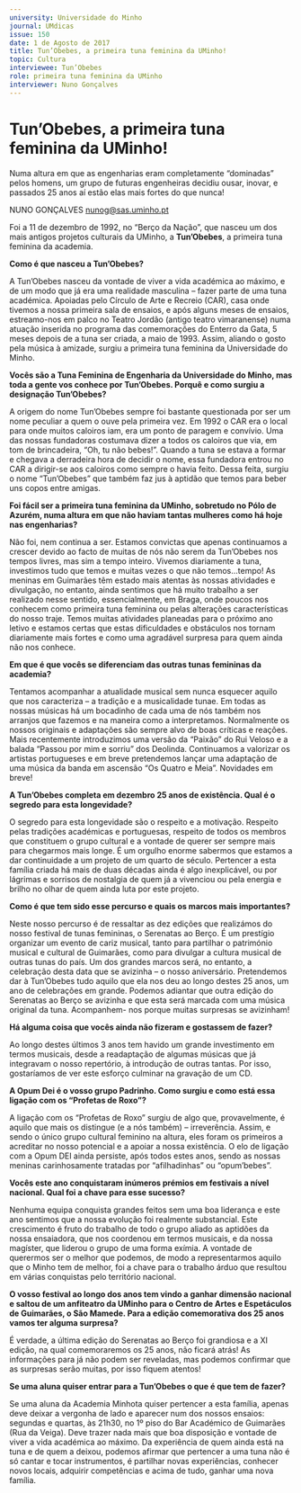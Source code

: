 ```yaml
---
university: Universidade do Minho
journal: UMdicas
issue: 150
date: 1 de Agosto de 2017
title: Tun’Obebes, a primeira tuna feminina da UMinho!
topic: Cultura
interviewee: Tun’Obebes
role: primeira tuna feminina da UMinho
interviewer: Nuno Gonçalves
---
```



# Tun’Obebes, a primeira tuna feminina da UMinho!

Numa altura em que as engenharias eram completamente “dominadas” pelos homens, um grupo de futuras engenheiras decidiu ousar, inovar, e passados 25 anos aí estão elas mais fortes do que nunca!

NUNO GONÇALVES
nunog@sas.uminho.pt


Foi a 11 de dezembro de 1992, no “Berço da Nação”, que nasceu um dos mais antigos projetos culturais da UMinho, a **Tun’Obebes**, a primeira tuna feminina da academia.


**Como é que nasceu a Tun’Obebes?**

A Tun’Obebes nasceu da vontade de viver a vida académica ao máximo, e de um modo que já era uma realidade masculina – fazer parte de uma tuna académica.
Apoiadas pelo Círculo de Arte e Recreio (CAR), casa onde tivemos a nossa primeira sala de ensaios, e após alguns meses de ensaios, estreamo-nos em palco no Teatro Jordão (antigo teatro vimaranense) numa atuação inserida no programa das comemorações do Enterro da Gata, 5 meses depois de a tuna ser criada, a maio de 1993. Assim, aliando o gosto pela música à amizade, surgiu a primeira tuna feminina da Universidade do Minho.


**Vocês são a Tuna Feminina de Engenharia da Universidade do Minho, mas toda a gente vos conhece por Tun’Obebes. Porquê e como surgiu a designação Tun’Obebes?**

A origem do nome Tun’Obebes sempre foi bastante questionada por ser um nome peculiar a quem o ouve pela primeira vez. Em 1992 o CAR era o local para onde muitos caloiros iam, era um ponto de paragem e convívio. Uma das nossas fundadoras costumava dizer a todos os caloiros que via, em tom de brincadeira, “Oh, tu não bebes!”. Quando a tuna se estava a formar e chegava a derradeira hora de decidir o nome, essa fundadora entrou no CAR a dirigir-se aos caloiros como sempre o havia feito. Dessa feita, surgiu o nome “Tun’Obebes” que também faz jus à aptidão que temos para beber uns copos entre amigas.


**Foi fácil ser a primeira tuna feminina da UMinho, sobretudo no Pólo de Azurém, numa altura em que não haviam tantas mulheres como há hoje nas engenharias?**

Não foi, nem continua a ser.
Estamos convictas que apenas continuamos a crescer devido ao facto de muitas de nós não serem da Tun’Obebes nos tempos livres, mas sim a tempo inteiro. Vivemos diariamente a tuna, investimos tudo que temos e muitas vezes o que não temos…tempo! As meninas em Guimarães têm estado mais atentas às nossas atividades e divulgação, no entanto, ainda sentimos que há muito trabalho a ser realizado nesse sentido, essencialmente, em Braga, onde poucos nos conhecem como primeira tuna feminina ou pelas alterações características do nosso traje. Temos muitas atividades planeadas para o próximo ano letivo e estamos certas que estas dificuldades e obstáculos nos tornam diariamente mais fortes e como uma agradável surpresa para quem ainda não nos conhece.


**Em que é que vocês se diferenciam das outras tunas femininas da academia?**

Tentamos acompanhar a atualidade musical sem nunca esquecer aquilo que nos caracteriza – a tradição e a musicalidade tunae.
Em todas as nossas músicas há um bocadinho de cada uma de nós também nos arranjos que fazemos e na maneira como a interpretamos. Normalmente os nossos originais e adaptações são sempre alvo de boas críticas e reações. Mais recentemente introduzimos uma versão da “Paixão” do Rui Veloso e a balada “Passou por mim e sorriu” dos Deolinda. Continuamos a valorizar os artistas portugueses e em breve pretendemos lançar uma adaptação de uma música da banda em ascensão “Os Quatro e Meia”. Novidades em breve!


**A Tun’Obebes completa em dezembro 25 anos de existência. Qual é o segredo para esta longevidade?**

O segredo para esta longevidade são o respeito e a motivação. Respeito pelas tradições académicas e portuguesas, respeito de todos os membros que constituem o grupo cultural e a vontade de querer ser sempre mais para chegarmos mais longe. É um orgulho enorme sabermos que estamos a dar continuidade a um projeto de um quarto de século. Pertencer a esta família criada há mais de duas décadas ainda é algo inexplicável, ou por lágrimas e sorrisos de nostalgia de quem já a vivenciou ou pela energia e brilho no olhar de quem ainda luta por este projeto.


**Como é que tem sido esse percurso e quais os marcos mais importantes?**

Neste nosso percurso é de ressaltar as dez edições que realizámos do nosso festival de tunas femininas, o Serenatas ao Berço. É um prestígio organizar um evento de cariz musical, tanto para partilhar o património musical e cultural de Guimarães, como para divulgar a cultura musical de outras tunas do país. Um dos grandes marcos será, no entanto, a celebração desta data que se avizinha – o nosso aniversário.
Pretendemos dar à Tun’Obebes tudo aquilo que ela nos deu ao longo destes 25 anos, um ano de celebrações em grande. Podemos adiantar que outra edição do Serenatas ao Berço se avizinha e que esta será marcada com uma música original da tuna. Acompanhem- nos porque muitas surpresas se avizinham!


**Há alguma coisa que vocês ainda não fizeram e gostassem de fazer?**

Ao longo destes últimos 3 anos tem havido um grande investimento em termos musicais, desde a readaptação de algumas músicas que já integravam o nosso repertório, à introdução de outras tantas. Por isso, gostaríamos de ver este esforço culminar na gravação de um CD.


**A Opum Dei é o vosso grupo Padrinho. Como surgiu e como está essa ligação com os “Profetas de Roxo”?**

A ligação com os “Profetas de Roxo” surgiu de algo que, provavelmente, é aquilo que mais os distingue (e a nós também) – irreverência. Assim, e sendo o único grupo cultural feminino na altura, eles foram os primeiros a acreditar no nosso potencial e a apoiar a nossa existência. O elo de ligação com a Opum DEI ainda persiste, após todos estes anos, sendo as nossas meninas carinhosamente tratadas por “afilhadinhas” ou “opum’bebes”.


**Vocês este ano conquistaram inúmeros prémios em festivais a nível nacional. Qual foi a chave para esse sucesso?**

Nenhuma equipa conquista grandes feitos sem uma boa liderança e este ano sentimos que a nossa evolução foi realmente substancial. Este crescimento é fruto do trabalho de todo o grupo aliado as aptidões da nossa ensaiadora, que nos coordenou em termos musicais, e da nossa magíster, que liderou o grupo de uma forma exímia. A vontade de querermos ser o melhor que podemos, de modo a representarmos aquilo que o Minho tem de melhor, foi a chave para o trabalho árduo que resultou em várias conquistas pelo território nacional.


**O vosso festival ao longo dos anos tem vindo a ganhar dimensão nacional e saltou de um anfiteatro da UMinho para o Centro de Artes e Espetáculos de Guimarães, o São Mamede. Para a edição comemorativa dos 25 anos vamos ter alguma surpresa?**

É verdade, a última edição do Serenatas ao Berço foi grandiosa e a XI edição, na qual comemoraremos os 25 anos, não ficará atrás!
As informações para já não podem ser reveladas, mas podemos confirmar que as surpresas serão muitas, por isso fiquem atentos!


**Se uma aluna quiser entrar para a Tun’Obebes o que é que tem de fazer?**

Se uma aluna da Academia Minhota quiser pertencer a esta família, apenas deve deixar a vergonha de lado e aparecer num dos nossos ensaios: segundas e quartas, às 21h30, no 1º piso do Bar Académico de Guimarães (Rua da Veiga). Deve trazer nada mais que boa disposição e vontade de viver a vida académica ao máximo. Da experiência de quem ainda está na tuna e de quem a deixou, podemos afirmar que pertencer a uma tuna não é só cantar e tocar instrumentos, é partilhar novas experiências, conhecer novos locais, adquirir competências e acima de tudo, ganhar uma nova família.

